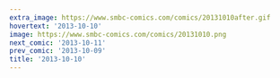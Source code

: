 ```yaml
---
extra_image: https://www.smbc-comics.com/comics/20131010after.gif
hovertext: '2013-10-10'
image: https://www.smbc-comics.com/comics/20131010.png
next_comic: '2013-10-11'
prev_comic: '2013-10-09'
title: '2013-10-10'
---
```


